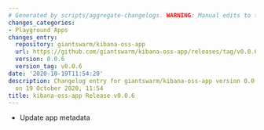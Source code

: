 ```yaml
---
# Generated by scripts/aggregate-changelogs. WARNING: Manual edits to this files will be overwritten.
changes_categories:
- Playground Apps
changes_entry:
  repository: giantswarm/kibana-oss-app
  url: https://github.com/giantswarm/kibana-oss-app/releases/tag/v0.0.6
  version: 0.0.6
  version_tag: v0.0.6
date: '2020-10-19T11:54:20'
description: Changelog entry for giantswarm/kibana-oss-app version 0.0.6, published
  on 19 October 2020, 11:54
title: kibana-oss-app Release v0.0.6
---
```


- Update app metadata
